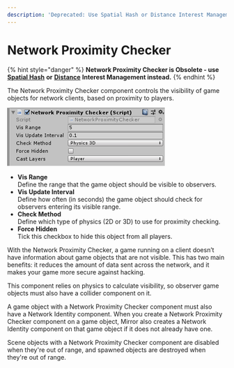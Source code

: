 ```yaml
---
description: 'Deprecated: Use Spatial Hash or Distance Interest Management instead.'
---
```


# Network Proximity Checker

{% hint style="danger" %}
**Network Proximity Checker is Obsolete - use** [**Spatial Hash**](../../interest-management/spatial-hashing.md) **or** [**Distance**](../../interest-management/distance.md) **Interest Management instead.**
{% endhint %}

The Network Proximity Checker component controls the visibility of game objects for network clients, based on proximity to players.

![](<../../../.gitbook/assets/image (38).png>)

* **Vis Range**\
  &#x20;Define the range that the game object should be visible to observers.
* **Vis Update Interval**\
  &#x20;Define how often (in seconds) the game object should check for observers entering its visible range.
* **Check Method**\
  &#x20;Define which type of physics (2D or 3D) to use for proximity checking.
* **Force Hidden**\
  &#x20;Tick this checkbox to hide this object from all players.

With the Network Proximity Checker, a game running on a client doesn’t have information about game objects that are not visible. This has two main benefits: it reduces the amount of data sent across the network, and it makes your game more secure against hacking.

This component relies on physics to calculate visibility, so observer game objects must also have a collider component on it.

A game object with a Network Proximity Checker component must also have a Network Identity component. When you create a Network Proximity Checker component on a game object, Mirror also creates a Network Identity component on that game object if it does not already have one.

Scene objects with a Network Proximity Checker component are disabled when they're out of range, and spawned objects are destroyed when they're out of range.
